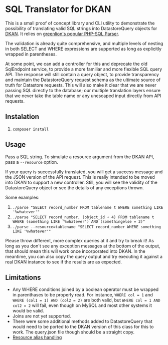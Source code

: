 # SQL Translator for DKAN

This is a small proof of concept library and CLI utility to demonstrate
the possibility of translating valid SQL strings into DatastoreQuery objects
for [DKAN](https://github.com/getdkan/dkan). It relies on 
[greenlion's popular PHP-SQL Parser](https://github.com/greenlion/PHP-SQL-Parser).

The validation is already quite comprehensive, and multiple levels of nesting 
in both SELECT and WHERE expressions are supported as long as explicitly wrapped
in parentheses.

At some point, we can add a controller for this and deprecate the old SqlEndpoint
service, to provide a more familiar and more flexible SQL query API. The response
will still contain a query object, to provide transparency and maintain the
DatastoreQuery request schema as the ultimate source of truth for Datastore
requests. This will also make it clear that we are never passing SQL directly to
the database; our multiple translation layers ensure that we never take the table
name or any unescaped input directly from API requests.

## Instalation

1. `composer install`

## Usage

Pass a SQL string. To simulate a resource argument from the DKAN API, pass a `--resource` 
option.

If your query is successfully translated, you will get a success message and the JSON version
of the API request. This is really intended to be moved into DKAN to support a new
controller. Still, you will see the validity of the DatastoreQuery object or see the
details of any exceptions thrown.

Some examples:

1. `./parse "SELECT record_number FROM tablename t WHERE something LIKE '%whatever'"`
2. `./parse "SELECT record_number, (object_id + 4) FROM tablename t WHERE (something LIKE '%whatever') AND (somethingelse = 2)"`
3. `./parse --resource=tablename "SELECT record_number WHERE something LIKE '%whatever'"`

Please throw different, more complex queries at it and try to break it! As long as you don't see 
any exception messages at the bottom of the output, that should mean this will work once
incorporated into DKAN. In the meantime, you can also copy the query output and try executing it
against a real DKAN instance to see if the results are as expected.

## Limitations

* Any WHERE conditions joined by a boolean operator must be wrapped in parenthases to be properly read. For instance, `WHERE col = 1` and `WHERE (col1 = 1) AND (col2 = 2)` are both valid, but `WHERE col = 1 AND col2 = 2` will fail, even though on MySQL and most other systems it would be valid.
* Joins are not yet supported.
* There were some additional methods added to DatastoreQuery that would need to be ported to the DKAN version of this class for this to work. The query.json file though should be a straight copy.
* [Resource alias handling](https://github.com/dafeder/dkan-sql-parse/issues/2)

